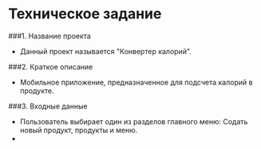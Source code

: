 Техническое задание
==========
###1. Название проекта
* Данный проект называется "Конвертер калорий".

###2. Краткое описание
* Мобильное приложение, предназначенное для подсчета калорий в продукте.

###3. Входные данные
* Пользователь выбирает один из разделов главного меню: Содать новый продукт, продукты и меню.
* 
